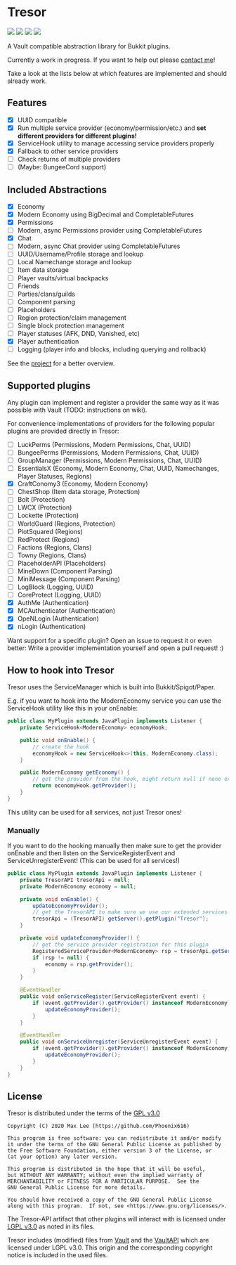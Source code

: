 # Tresor

![](https://img.shields.io/github/license/minebench/tresor) ![](https://buttons.phoenix616.dev/TresorWorkTime.svg) [![](https://img.shields.io/github/milestones/progress-percent/minebench/tresor/1?label=progress)](https://github.com/Minebench/Tresor/milestone/1) [![](https://img.shields.io/github/issues-raw/minebench/tresor)](https://github.com/Minebench/Tresor/issues)

A Vault compatible abstraction library for Bukkit plugins.

Currently a work in progress. If you want to help out please [contact me](https://phoenix616.dev/discord)!

Take a look at the lists below at which features are implemented and should already work.

## Features
- [x] UUID compatible
- [x] Run multiple service provider (economy/permission/etc.)
      and **set different providers for different plugins!**
- [x] ServiceHook utility to manage accessing service providers properly
- [x] Fallback to other service providers
- [ ] Check returns of multiple providers
- [ ] (Maybe: BungeeCord support)

## Included Abstractions
- [x] Economy
- [x] Modern Economy using BigDecimal and CompletableFutures
- [x] Permissions
- [ ] Modern, async Permissions provider using CompletableFutures
- [x] Chat
- [ ] Modern, async Chat provider using CompletableFutures
- [ ] UUID/Username/Profile storage and lookup
- [ ] Local Namechange storage and lookup
- [ ] Item data storage
- [ ] Player vaults/virtual backpacks
- [ ] Friends 
- [ ] Parties/clans/guilds
- [ ] Component parsing
- [ ] Placeholders
- [ ] Region protection/claim management
- [ ] Single block protection management
- [ ] Player statuses (AFK, DND, Vanished, etc)
- [x] Player authentication
- [ ] Logging (player info and blocks, including querying and rollback)

See the [project](https://github.com/Minebench/Tresor/projects/1) for a better overview.

## Supported plugins
Any plugin can implement and register a provider the same way as it was
 possible with Vault (TODO: instructions on wiki).

For convenience implementations of providers for the following popular
 plugins are provided directly in Tresor:

- [ ] LuckPerms (Permissions, Modern Permissions, Chat, UUID)
- [ ] BungeePerms (Permissions, Modern Permissions, Chat, UUID)
- [ ] GroupManager (Permissions, Modern Permissions, Chat, UUID)
- [ ] EssentialsX (Economy, Modern Economy, Chat, UUID, Namechanges, Player Statuses, Regions)
- [x] CraftConomy3 (Economy, Modern Economy)
- [ ] ChestShop (Item data storage, Protection)
- [ ] Bolt (Protection)
- [ ] LWCX (Protection)
- [ ] Lockette (Protection)
- [ ] WorldGuard (Regions, Protection)
- [ ] PlotSquared (Regions)
- [ ] RedProtect (Regions)
- [ ] Factions (Regions, Clans)
- [ ] Towny (Regions, Clans)
- [ ] PlaceholderAPI (Placeholders)
- [ ] MineDown (Component Parsing)
- [ ] MiniMessage (Component Parsing)
- [ ] LogBlock (Logging, UUID)
- [ ] CoreProtect (Logging, UUID)
- [x] AuthMe (Authentication)
- [x] MCAuthenticator (Authentication)
- [x] OpeNLogin (Authentication)
- [x] nLogin (Authentication)

Want support for a specific plugin? Open an issue to request it or even better:
 Write a provider implementation yourself and open a pull request! :)

## How to hook into Tresor

Tresor uses the ServiceManager which is built into Bukkit/Spigot/Paper.

E.g. if you want to hook into the ModernEconomy service you can use the ServiceHook utility like this in your onEnable:

```java
public class MyPlugin extends JavaPlugin implements Listener {
    private ServiceHook<ModernEconomy> economyHook;

    public void onEnable() {
        // create the hook
        economyHook = new ServiceHook<>(this, ModernEconomy.class);
    }

    public ModernEconomy getEconomy() {
        // get the provider from the hook, might return null if none exists!
        return economyHook.getProvider();
    }
}
```

This utility can be used for all services, not just Tresor ones!

### Manually

If you want to do the hooking manually then make sure to get the provider onEnable and then listen on the
ServiceRegisterEvent and ServiceUnregisterEvent! (This can be used for all services!)

```java
public class MyPlugin extends JavaPlugin implements Listener {
    private TresorAPI tresorApi = null;
    private ModernEconomy economy = null;

    private void onEnable() {
        updateEconomyProvider();
        // get the TresorAPI to make sure we use our extended services manager
        tresorApi = (TresorAPI) getServer().getPlugin("Tresor");
    }

    private void updateEconomyProvider() {
        // get the service provider registration for this plugin
        RegisteredServiceProvider<ModernEconomy> rsp = tresorApi.getServicesManager().getRegistration(this, ModernEconomy.class);
        if (rsp != null) {
            economy = rsp.getProvider();
        }
    }

    @EventHandler
    public void onServiceRegister(ServiceRegisterEvent event) {
        if (event.getProvider().getProvider() instanceof ModernEconomy) {
            updateEconomyProvider();
        }
    }

    @EventHandler
    public void onServiceUnregister(ServiceUnregisterEvent event) {
        if (event.getProvider().getProvider() instanceof ModernEconomy) {
            updateEconomyProvider();
        }
    }
}
```

## License
Tresor is distributed under the terms of the [GPL v3.0](https://github.com/Minebench/Tresor/blob/master/LICENSE)
```
Copyright (C) 2020 Max Lee (https://github.com/Phoenix616)

This program is free software: you can redistribute it and/or modify
it under the terms of the GNU General Public License as published by
the Free Software Foundation, either version 3 of the License, or
(at your option) any later version.

This program is distributed in the hope that it will be useful,
but WITHOUT ANY WARRANTY; without even the implied warranty of
MERCHANTABILITY or FITNESS FOR A PARTICULAR PURPOSE.  See the
GNU General Public License for more details.

You should have received a copy of the GNU General Public License
along with this program.  If not, see <https://www.gnu.org/licenses/>.
```

The Tresor-API artifact that other plugins will interact with is licensed under
[LGPL v3.0](https://www.gnu.org/licenses/lgpl-3.0.txt) as noted in its files.

Tresor includes (modified) files from [Vault](https://github.com/MilkBowl/Vault)
and the [VaultAPI](https://github.com/MilkBowl/VaultAPI) which are licensed under
LGPL v3.0. This origin and the corresponding copyright notice is included in the
used files.
